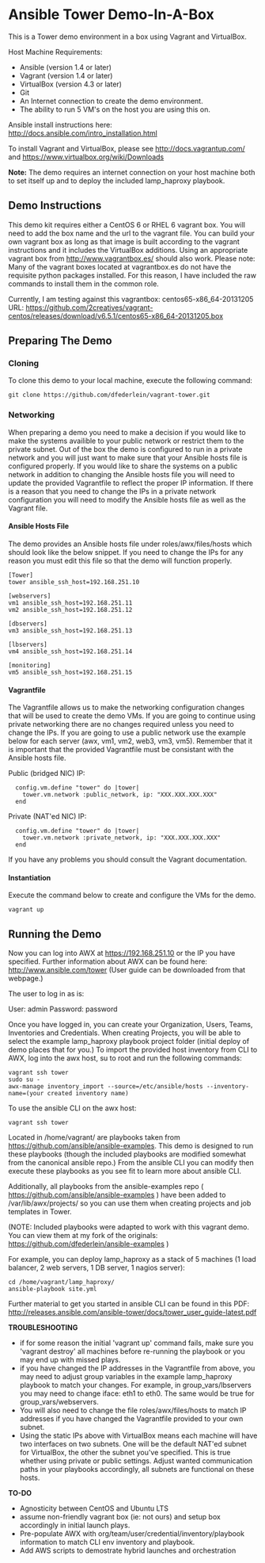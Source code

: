 Ansible Tower Demo-In-A-Box
===========================

This is a Tower demo environment in a box using Vagrant and VirtualBox.

Host Machine Requirements:

- Ansible (version 1.4 or later)
- Vagrant (version 1.4 or later)
- VirtualBox (version 4.3 or later)
- Git 
- An Internet connection to create the demo environment.
- The ability to run 5 VM's on the host you are using this on. 

Ansible install instructions here: http://docs.ansible.com/intro_installation.html

To install Vagrant and VirtualBox, please see http://docs.vagrantup.com/ and https://www.virtualbox.org/wiki/Downloads

**Note:** The demo requires an internet connection on your host machine both to set itself up and to deploy the included lamp_haproxy playbook. 

Demo Instructions
-----------------

This demo kit requires either a CentOS 6 or RHEL 6 vagrant box. You will need to add the box name and the url to the vagrant file. You can build your own vagrant box as long as that image is built according to the vagrant instructions and it includes the VirtualBox additions. Using an appropriate vagrant box from http://www.vagrantbox.es/ should also work. Please note:  Many of the vagrant boxes located at vagrantbox.es do not have the requisite python packages installed.  For this reason, I have included the raw commands to install them in the common role.

Currently, I am testing against this vagrantbox: centos65-x86_64-20131205 URL: https://github.com/2creatives/vagrant-centos/releases/download/v6.5.1/centos65-x86_64-20131205.box

Preparing The Demo
------------------

### Cloning ###

To clone this demo to your local machine, execute the following command:
```
git clone https://github.com/dfederlein/vagrant-tower.git
```

### Networking ###

When preparing a demo you need to make a decision if you would like to make the systems availible to your public network or restrict them to the private subnet. Out of the box the demo is configured to run in a private network and you will just want to make sure that your Ansible hosts file is configured properly. If you would like to share the systems on a public network in addition to changing the Ansible hosts file you will need to update the provided Vagrantfile to reflect the proper IP information. If there is a reason that you need to change the IPs in a private network configuration you will need to modify the Ansible hosts file as well as the Vagrant file.

#### Ansible Hosts File ####

The demo provides an Ansible hosts file under roles/awx/files/hosts which should look like the below snippet. If you need to change the IPs for any reason you must edit this file so that the demo will function properly.

```
[Tower]
tower ansible_ssh_host=192.168.251.10

[webservers]
vm1 ansible_ssh_host=192.168.251.11
vm2 ansible_ssh_host=192.168.251.12

[dbservers]
vm3 ansible_ssh_host=192.168.251.13

[lbservers]
vm4 ansible_ssh_host=192.168.251.14

[monitoring]
vm5 ansible_ssh_host=192.168.251.15
```

#### Vagrantfile ####

The Vagrantfile allows us to make the networking configuration changes that will be used to create the demo VMs. If you are going to continue using private networking there are no changes required unless you need to change the IPs. If you are going to use a public network use the example below for each server (awx, vm1, vm2, web3, vm3, vm5). Remember that it is important that the provided Vagrantfile must be consistant with the Ansible hosts file.

Public (bridged NIC) IP:
```
  config.vm.define "tower" do |tower|
    tower.vm.network :public_network, ip: "XXX.XXX.XXX.XXX"
  end
```
Private (NAT'ed NIC) IP:
```
  config.vm.define "tower" do |tower|
    tower.vm.network :private_network, ip: "XXX.XXX.XXX.XXX"
  end
```
If you have any problems you should consult the Vagrant documentation.

#### Instantiation ####

Execute the command below to create and configure the VMs for the demo.
```
vagrant up
```

Running the Demo
----------------

Now you can log into AWX at https://192.168.251.10 or the IP you have specified.  Further information about AWX can be found here: http://www.ansible.com/tower  (User guide can be downloaded from that webpage.)

The user to log in as is:

User: admin
Password: password

Once you have logged in, you can create your Organization, Users, Teams, Inventories and Credentials.  When creating Projects, you will be able to select the example lamp_haproxy playbook project folder (initial deploy of demo places that for you.)  To import the provided host inventory from CLI to AWX, log into the awx host, su to root and run the following commands:

```
vagrant ssh tower
sudo su -
awx-manage inventory_import --source=/etc/ansible/hosts --inventory-name=(your created inventory name)
```

To use the ansible CLI on the awx host:
```
vagrant ssh tower
```

Located in /home/vagrant/ are playbooks taken from https://github.com/ansible/ansible-examples.  This demo is designed to run these playbooks (though the included playbooks are modified somewhat from the canonical ansible repo.)  From the ansible CLI you can modify then execute these playbooks as you see fit to learn more about ansible CLI.

Additionally, all playbooks from the ansible-examples repo ( https://github.com/ansible/ansible-examples ) have been added to /var/lib/awx/projects/ so you can use them when creating projects and job templates in Tower. 

(NOTE: Included playbooks were adapted to work with this vagrant demo. You can view them at my fork of the originals: https://github.com/dfederlein/ansible-examples )

For example, you can deploy lamp_haproxy as a stack of 5 machines (1 load balancer, 2 web servers, 1 DB server, 1 nagios server):
```
cd /home/vagrant/lamp_haproxy/
ansible-playbook site.yml
```

Further material to get you started in ansible CLI can be found in this PDF: http://releases.ansible.com/ansible-tower/docs/tower_user_guide-latest.pdf

**TROUBLESHOOTING**

- if for some reason the initial 'vagrant up' command fails, make sure you 'vagrant destroy' all machines before re-running the playbook or you may end up with missed plays.
- if you have changed the IP addresses in the Vagrantfile from above, you may need to adjust group variables in the example lamp_haproxy playbook to match your changes.  For example, in group_vars/lbservers you may need to change iface: eth1 to eth0.  The same would be true for group_vars/webservers.
- You will also need to change the file roles/awx/files/hosts to match IP addresses if you have changed the Vagrantfile provided to your own subnet.
- Using the static IPs above with VirtualBox means each machine will have two interfaces on two subnets.  One will be the default NAT'ed subnet for VirtualBox, the other the subnet you've specified.  This is true whether using private or public settings.  Adjust wanted communication paths in your playbooks accordingly, all subnets are functional on these hosts.

**TO-DO**

- Agnosticity between CentOS and Ubuntu LTS
- assume non-friendly vagrant box (ie: not ours) and setup box accordingly in initial launch plays.
- Pre-populate AWX with org/team/user/credential/inventory/playbook information to match CLI env inventory and playbook.
- Add AWS scripts to demostrate hybrid launches and orchestration
